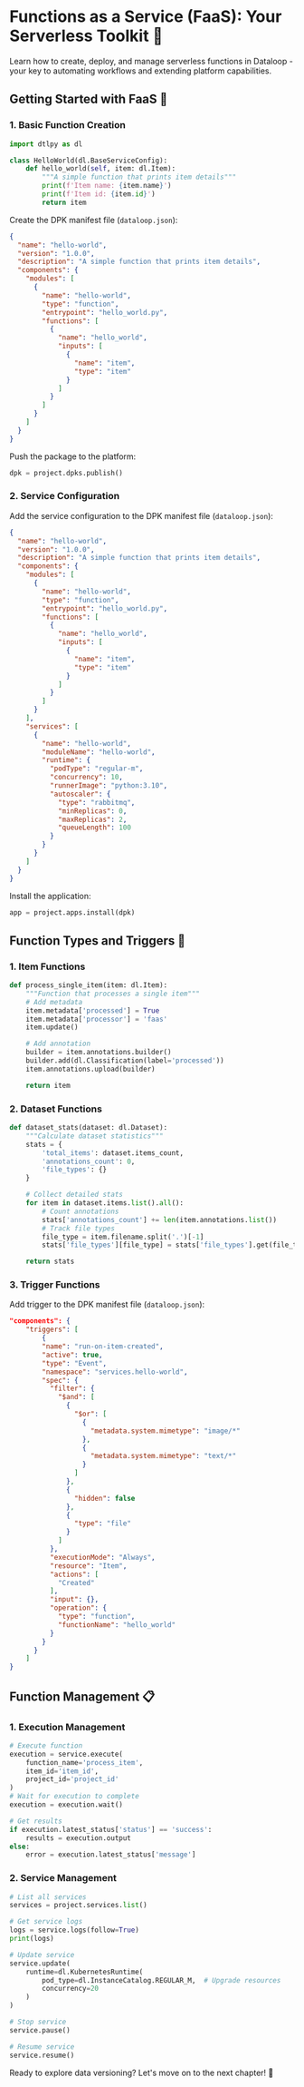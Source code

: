 # Functions as a Service (FaaS): Your Serverless Toolkit 🚀

Learn how to create, deploy, and manage serverless functions in Dataloop - your key to automating workflows and extending platform capabilities.

## Getting Started with FaaS 🌟

### 1. Basic Function Creation

```python
import dtlpy as dl

class HelloWorld(dl.BaseServiceConfig):
    def hello_world(self, item: dl.Item):
        """A simple function that prints item details"""
        print(f'Item name: {item.name}')
        print(f'Item id: {item.id}')
        return item

```

Create the DPK manifest file (`dataloop.json`):

```json
{
  "name": "hello-world",
  "version": "1.0.0",
  "description": "A simple function that prints item details",
  "components": {
    "modules": [
      {
        "name": "hello-world",
        "type": "function",
        "entrypoint": "hello_world.py",
        "functions": [
          {
            "name": "hello_world",
            "inputs": [
              {
                "name": "item",
                "type": "item"
              }
            ]
          }
        ]
      }
    ]
  }
}
```

Push the package to the platform:

```python
dpk = project.dpks.publish()
```

### 2. Service Configuration

Add the service configuration to the DPK manifest file (`dataloop.json`):

```json
{
  "name": "hello-world",
  "version": "1.0.0",
  "description": "A simple function that prints item details",
  "components": {
    "modules": [
      {
        "name": "hello-world",
        "type": "function",
        "entrypoint": "hello_world.py",
        "functions": [
          {
            "name": "hello_world",
            "inputs": [
              {
                "name": "item",
                "type": "item"
              }
            ]
          }
        ]
      }
    ],
    "services": [
      {
        "name": "hello-world",
        "moduleName": "hello-world",
        "runtime": {
          "podType": "regular-m",
          "concurrency": 10,
          "runnerImage": "python:3.10",
          "autoscaler": {
            "type": "rabbitmq",
            "minReplicas": 0,
            "maxReplicas": 2,
            "queueLength": 100
          }
        }
      }
    ]
  }
}
```

Install the application:

```python
app = project.apps.install(dpk)
```

## Function Types and Triggers 🎯

### 1. Item Functions

```python
def process_single_item(item: dl.Item):
    """Function that processes a single item"""
    # Add metadata
    item.metadata['processed'] = True
    item.metadata['processor'] = 'faas'
    item.update()

    # Add annotation
    builder = item.annotations.builder()
    builder.add(dl.Classification(label='processed'))
    item.annotations.upload(builder)

    return item
```

### 2. Dataset Functions

```python
def dataset_stats(dataset: dl.Dataset):
    """Calculate dataset statistics"""
    stats = {
        'total_items': dataset.items_count,
        'annotations_count': 0,
        'file_types': {}
    }

    # Collect detailed stats
    for item in dataset.items.list().all():
        # Count annotations
        stats['annotations_count'] += len(item.annotations.list())
        # Track file types
        file_type = item.filename.split('.')[-1]
        stats['file_types'][file_type] = stats['file_types'].get(file_type, 0) + 1

    return stats
```

### 3. Trigger Functions

Add trigger to the DPK manifest file (`dataloop.json`):

```json
"components": {
    "triggers": [
        {
        "name": "run-on-item-created",
        "active": true,
        "type": "Event",
        "namespace": "services.hello-world",
        "spec": {
          "filter": {
            "$and": [
              {
                "$or": [
                  {
                    "metadata.system.mimetype": "image/*"
                  },
                  {
                    "metadata.system.mimetype": "text/*"
                  }
                ]
              },
              {
                "hidden": false
              },
              {
                "type": "file"
              }
            ]
          },
          "executionMode": "Always",
          "resource": "Item",
          "actions": [
            "Created"
          ],
          "input": {},
          "operation": {
            "type": "function",
            "functionName": "hello_world"
          }
        }
      }
    ]
}
```

## Function Management 📋

### 1. Execution Management

```python
# Execute function
execution = service.execute(
    function_name='process_item',
    item_id='item_id',
    project_id='project_id'
)
# Wait for execution to complete
execution = execution.wait()

# Get results
if execution.latest_status['status'] == 'success':
    results = execution.output
else:
    error = execution.latest_status['message']
```

### 2. Service Management

```python
# List all services
services = project.services.list()

# Get service logs
logs = service.logs(follow=True)
print(logs)

# Update service
service.update(
    runtime=dl.KubernetesRuntime(
        pod_type=dl.InstanceCatalog.REGULAR_M,  # Upgrade resources
        concurrency=20
    )
)

# Stop service
service.pause()

# Resume service
service.resume()
```

Ready to explore data versioning? Let's move on to the next chapter! 🚀
